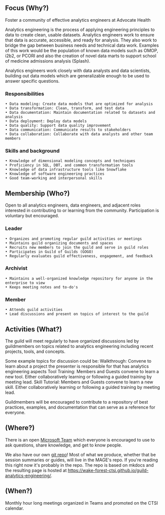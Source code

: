 ## Focus (Why?)
Foster a community of effective analytics engineers at Advocate Health

Analytics engineering is the process of applying engineering principles to data to create clean, usable datasets. Analytics engineers work to ensure that data is accurate, accessible, and ready for analysis. They also work to bridge the gap between business needs and technical data work.  Examples of this work would be the population of known data models such as OMOP, i2b2, or PCORI and also the creation of novel data marts to support school of medicine admissions analysis (Splash).

Analytics engineers work closely with data analysts and data scientists, building out data models which are generalizable enough to be used to answer specific questions.

### Responsibilities  
    • Data modeling: Create data models that are optimized for analysis 
    • Data transformation: Clean, transform, and test data 
    • Data documentation: Maintain documentation related to datasets and analysis 
    • Data deployment: Deploy data models 
    • Data quality: Support data quality improvement 
    • Data communication: Communicate results to stakeholders 
    • Data collaboration: Collaborate with data analysts and other team members 

### Skills and background 
    • Knowledge of dimensional modeling concepts and techniques
    • Proficiency in SQL, DBT, and common transformation tools
    • Knowledge of data infrastructure tools like Snowflake
    • Knowledge of software engineering practices
    • Good team-working and interpersonal skills 
    


## Membership (Who?)

Open to all analytics engineers, data engineers, and adjacent roles interested in contributing to or learning from the community. Participation is voluntary but encouraged.

### Leader 
    • Organizes and promoting regular guild activities or meetings
    • Maintains guild organizing documents and spaces
    • Recruits new members to join the guild and serve in guild roles
    • Participates in Guild of Guilds (GOGO)
    • Regularly evaluates guild effectiveness, engagement, and feedback

### Archivist
    • Maintains a well-organized knowledge repository for anyone in the enterprise to view
    • Keeps meeting notes and to-do's

### Member
    • Attends guild activities
    • Lead discussions and present on topics of interest to the guild
    

## Activities (What?)

The guild will meet regularly to have organized discussions led by guildmembers on topics related to analytics engineering including recent projects, tools, and concepts.

Some example topics for discussion could be:
    Walkthrough: Convene to learn about a project the presenter is responsible for that has analytics engineering aspects
    Tool Training: Members and Guests convene to learn a new tool. Either collaboratively learning or following a guided training by meeting lead.
    Skill Tutorial: Members and Guests convene to learn a new skill. Either collaboratively learning or following a guided training by meeting lead.

Guildmembers will be encouraged to contribute to a repository of best practices, examples, and documentation that can serve as a reference for everyone.


## (Where?)
There is an open [Microsoft Team](https://teams.microsoft.com/l/team/19%3AFIu16PhqMaQ3YBXu5bwuepQnPh96NIb8uLGCS534FeQ1%40thread.tacv2/conversations?groupId=33b20e96-730b-4d07-b732-7db5d8a7689f&tenantId=3fc2e695-283d-4e4e-ad46-e437d11b18ab) which everyone is encouraged to use to ask questions, share knowledge, and get to know people.

We also have our own [git repo](https://github.com/wake-forest-ctsi/guild-analytics-engineering)!  Most of what we produce, whether that be session summaries or guides, will live in the MAGE's repo.  If you're reading this right now it's probably in the repo. The repo is based on mkdocs and the resulting page is hosted at https://wake-forest-ctsi.github.io/guild-analytics-engineering/.


## (When?)
Monthly hour long meetings organized in Teams and promoted on the CTSI calendar.
